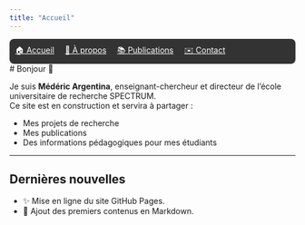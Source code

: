 ```yaml
---
title: "Accueil"
---
```

<nav style="background:#333; padding:10px; border-radius:8px;">
  <a href="/" style="color:white; margin-right:15px;">🏠 Accueil</a>
  <a href="/about.html" style="color:white; margin-right:15px;">👤 À propos</a>
  <a href="/publications.html" style="color:white; margin-right:15px;">📚 Publications</a>
  <a href="/contact.html" style="color:white;">✉️ Contact</a>
</nav>
# Bonjour 👋

Je suis **Médéric Argentina**, enseignant-chercheur et directeur de l’école universitaire de recherche SPECTRUM.  
Ce site est en construction et servira à partager :

- Mes projets de recherche
- Mes publications
- Des informations pédagogiques pour mes étudiants

---

## Dernières nouvelles
- ✨ Mise en ligne du site GitHub Pages.
- 📄 Ajout des premiers contenus en Markdown.

